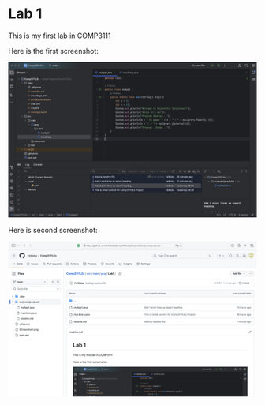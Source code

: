 # Lab 1
This is my first lab in COMP3111

Here is the first screenshot:

![](../../../../Screenshot1.png)

Here is second screenshot:

![](../../../../Screenshot2.png)